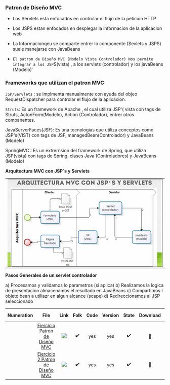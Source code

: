 ### Patron de Diseño MVC

- Los Servlets esta enfocados en controlar el flujo de la peticion HTTP

- Los JSPS estan enfocados en desplegar la informacion de la aplicacion web

- La Informacionqeu se comparte entrer lo componente (Sevlets y JSPS) suele manejarse con JavaBeans

- `El patron de Diseño MVC (Modelo Vista Controlador) Nos permite integrar a los JSP`S(vista) , a los servlets (controlador) y los javaBeans (Modelo)`


### Frameworks que utilizan el patron MVC

`JSP/Servlets` : se implmenta manualmente con ayuda del objeo RequestDispatcher para controlar el flujo de la aplicacion.

`Struts`: 
 Es un framework de Apache , el cual utiliza JSP'( vista con tags de Struts, ActonForm(Modelo), Action (Controlador), entrer otros companentes.

JavaServerFaces(JSF): Es una tecnologias que utiliza conceptos como JSP's(VIST) con tags de JSF, managedBean(Controlador) y JavaBeans (Modelo)

SpringMVC : Es un extrernsion del framework de Spring, que utiliza JSP(vista) con tags de Spring, clases Java (Controladores) y JavaBeans (Modelo)


**Arquitectura MVC con JSP`s y Servlets**

<table align="center" >
  <tr>
    <td align="center" style="padding=0;width=50%;">
      <img align="center" style="padding=0;" src="../images/MVC_JSp_Servlets.png" />
    </td>
  </tr>
</table>


**Pasos Generales de un servlet controlador**

a) Procesamos y validamos lo parametros (si aplica)
b) Realizamos la logica de presentacion almacenamos el resultado en JavaBeans
c) Compartimos l objeto bean a utiliazr en algun alcance (scape)
d) Redireccionamos al JSP seleccionado





Numeration  | File   |  Link       |    Folk     |  Code       | Version     | State       | Download    |  Go back    |
|:----------:|:------:|:-----------:|:-----------:|:-----------:|:-----------:|:-----------:|:-----------:|:-----------:|
|       | [Ejercicio Patron de Diseño MVC](https://github.com/brian-emarquez/Learning-Java/tree/main/Ejemplo1_MVC)  | <img src="https://media.giphy.com/media/YIW8ZTQHpcWjaDzyAr/giphy.gif" width="17px">  | ✔️ | yes | yes | ✔️ | 💾 | [⬅️Atras](#https://github.com/brian-emarquez/Learning-Java#Patron-de-Dise%C3%B1o-MVC) |
|       | [Ejercicio 2 Patron de Diseño MVC](https://github.com/brian-emarquez/Learning-Java/tree/main/Ejemplo2_MVC)  | <img src="https://media.giphy.com/media/YIW8ZTQHpcWjaDzyAr/giphy.gif" width="17px">  | ✔️ | yes | yes | ✔️ | 💾 | [⬅️Atras](#https://github.com/brian-emarquez/Learning-Java#Patron-de-Dise%C3%B1o-MVC) |
